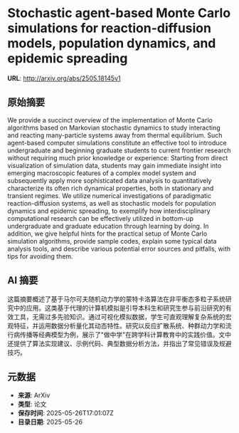 # Stochastic agent-based Monte Carlo simulations for reaction-diffusion models, population dynamics, and epidemic spreading

**URL**: http://arxiv.org/abs/2505.18145v1

## 原始摘要

We provide a succinct overview of the implementation of Monte Carlo
algorithms based on Markovian stochastic dynamics to study interacting and
reacting many-particle systems away from thermal equilibrium. Such agent-based
computer simulations constitute an effective tool to introduce undergraduate
and beginning graduate students to current frontier research without requiring
much prior knowledge or experience: Starting from direct visualization of
simulation data, students may gain immediate insight into emerging macroscopic
features of a complex model system and subsequently apply more sophisticated
data analysis to quantitatively characterize its often rich dynamical
properties, both in stationary and transient regimes. We utilize numerical
investigations of paradigmatic reaction-diffusion systems, as well as
stochastic models for population dynamics and epidemic spreading, to exemplify
how interdisciplinary computational research can be effectively utilized in
bottom-up undergraduate and graduate education through learning by doing. In
addition, we give helpful hints for the practical setup of Monte Carlo
simulation algorithms, provide sample codes, explain some typical data analysis
tools, and describe various potential error sources and pitfalls, with tips for
avoiding them.


## AI 摘要

这篇摘要概述了基于马尔可夫随机动力学的蒙特卡洛算法在非平衡态多粒子系统研究中的应用。这类基于代理的计算机模拟是引导本科生和研究生参与前沿研究的有效工具，无需过多先验知识。通过可视化模拟数据，学生可直观理解复杂系统的宏观特征，并运用数据分析量化其动态特性。研究以反应扩散系统、种群动力学和流行病传播等经典模型为例，展示了"做中学"在跨学科计算教育中的实践价值。文中还提供了算法实现建议、示例代码、典型数据分析方法，并指出了常见错误及规避技巧。

## 元数据

- **来源**: ArXiv
- **类型**: 论文
- **保存时间**: 2025-05-26T17:01:07Z
- **目录日期**: 2025-05-26
